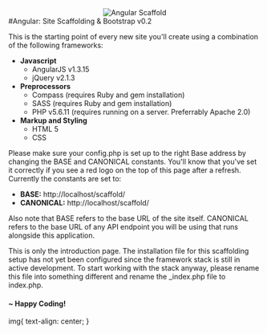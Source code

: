 <div style="text-align:center"><img src="https://dl.dropboxusercontent.com/u/65873649/CDN/Codepen/favico.png" alt="Angular Scaffold" /></div>
#Angular: Site Scaffolding & Bootstrap v0.2

This is the starting point of every new site you'll create using a combination of the following frameworks:

*   **Javascript**
    *   AngularJS v1.3.15
    *   jQuery v2.1.3
*   **Preprocessors**
    *   Compass (requires Ruby and gem installation)
    *   SASS (requires Ruby and gem installation)
    *   PHP v5.6.11 (requires running on a server. Preferrably Apache 2.0)
*   **Markup and Styling**
    *   HTML 5
    *   CSS

Please make sure your config.php is set up to the right Base address by changing the BASE and CANONICAL constants. You'll know that you've set it correctly if you see a red logo on the top of this page after a refresh. Currently the constants are set to:

*   **BASE:** http://localhost/scaffold/
*   **CANONICAL:** http://localhost/scaffold/

Also note that BASE refers to the base URL of the site itself. CANONICAL refers to the base URL of any API endpoint you will be using that runs alongside this application.

This is only the introduction page. The installation file for this scaffolding setup has not yet been configured since the framework stack is still in active development. To start working with the stack anyway, please rename this file into something different and rename the _index.php file to index.php.

#### ~ Happy Coding!

img{
	text-align: center;
}